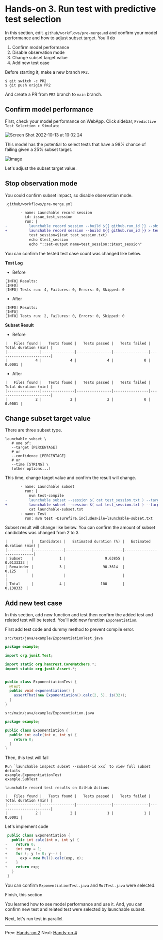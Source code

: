 # Hands-on 3. Run test with predictive test selection

In this section, edit`.github/workflows/pre-merge.md` and confirm your model performance and how to adjust subset target.
You'll do

1. Confirm model performance
1. Disable observation mode
1. Change subset target value
1. Add new test case


Before starting it, make a new branch `PR2`.

```
$ git switch -c PR2
$ git push origin PR2
```
 And create a PR from `PR2` branch to `main` branch.

## Confirm model performance

First, check your model performance on WebApp. Click sidebar, `Predictive Test Selection > Simulate`

![Screen Shot 2022-10-13 at 10 02 24](https://user-images.githubusercontent.com/536667/195475187-de97b3c7-01d4-4166-80c3-6b780cbbc0f9.png)

This model has the potential to select tests that have a 98% chance of failing given a 25% subset target.

![image](https://user-images.githubusercontent.com/536667/195475609-4864c571-84b4-4b60-8225-6c4bdafe1864.png)

Let's adjust the subset target value.

## Stop observation mode

You could confirm subset impact, so disable observation mode.

`.github/workflows/pre-merge.yml`
```diff
       - name: Launchable record session
         id: issue_test_session
         run: |
-          launchable record session --build ${{ github.run_id }} --observation > test_session.txt
+          launchable record session --build ${{ github.run_id }} > test_session.txt
           test_session=$(cat test_session.txt)
           echo $test_session
           echo "::set-output name=test_session::$test_session"
```

You can confirm the tested test case count was changed like below.

**Test Log**

- Before
```
[INFO] Results:
[INFO]
[INFO] Tests run: 4, Failures: 0, Errors: 0, Skipped: 0
```

- After
```
[INFO] Results:
[INFO]
[INFO] Tests run: 2, Failures: 0, Errors: 0, Skipped: 0
```

**Subset Result**

- Before
```
|   Files found |   Tests found |   Tests passed |   Tests failed |   Total duration (min) |
|---------------|---------------|----------------|----------------|------------------------|
|             4 |             4 |              4 |              0 |                 0.0001 |
```

- After
```
|   Files found |   Tests found |   Tests passed |   Tests failed |   Total duration (min) |
|---------------|---------------|----------------|----------------|------------------------|
|             2 |             2 |              2 |              0 |                 0.0001 |
```

 ## Change subset target value

 There are three subset type.

 ```
 launchable subset \
    # one of:
    --target [PERCENTAGE]
    # or
    --confidence [PERCENTAGE]
    # or
    --time [STRING] \
    [other options...]
```

This time, change target value and confirm the result will change.

```diff
       - name: Launchable subset
         run: |
           mvn test-compile
-          launchable subset --session $( cat test_session.txt ) --target 50% maven --test-compile-created-file target/maven-status/maven-compiler-plugin/testCompile/default-testCompile/createdFiles.lst > launchable-subset.txt
+          launchable subset --session $( cat test_session.txt ) --target 25% maven --test-compile-created-file target/maven-status/maven-compiler-plugin/testCompile/default-testCompile/createdFiles.lst > launchable-subset.txt
           cat launchable-subset.txt
       - name: Test
         run: mvn test -Dsurefire.includesFile=launchable-subset.txt
```

Subset result will change like below. You can confirm the amount of subset candidates was changed from 2 to 3.
```
|           |   Candidates |   Estimated duration (%) |   Estimated duration (min) |
|-----------|--------------|--------------------------|----------------------------|
| Subset    |            1 |                  9.63855 |                  0.0133333 |
| Remainder |            3 |                 90.3614  |                  0.125     |
|           |              |                          |                            |
| Total     |            4 |                100       |                  0.138333  |
```

## Add new test case

In this section, add new function and test then confirm the added test and related test will be tested.
You'll add new function `Exponentiation`.

First add test code and dummy method to prevent compile error.

`src/test/java/example/ExponentiationTest.java`
```java
package example;

import org.junit.Test;

import static org.hamcrest.CoreMatchers.*;
import static org.junit.Assert.*;


public class ExponentiationTest {
  @Test
  public void exponentiation() {
    assertThat(new Exponentiation().calc(2, 5), is(32));
  }
}
```

`src/main/java/example/Exponentiation.java`
```java
package example;

public class Exponentiation {
  public int calc(int x, int y) {
    return 0;
  }
}
```

Then, this test will fail

```
Run `launchable inspect subset --subset-id xxx` to view full subset details
example.ExponentiationTest
example.SubTest
```

`launchable record test results on GitHub Actions`

```
|   Files found |   Tests found |   Tests passed |   Tests failed |   Total duration (min) |
|---------------|---------------|----------------|----------------|------------------------|
|             2 |             2 |              1 |              1 |                 0.0001 |
```

Let's implement code

```java
 public class Exponentiation {
   public int calc(int x, int y) {
-    return 0;
+    int exp = 1;
+    for (; y != 0; y--) {
+      exp = new Mul().calc(exp, x);
+    }
+    return exp;
   }
 }
```

You can confirm `ExponentiationTest.java` and `MulTest.java` were selected.

Finish, this section.

You learned how to see model performance and use it. And, you can confirm new test and related test were selected by launchable subset.

Next, let's run test in parallel.


___

Prev: [Hands-on 2](HANDSON2.md)
Next: [Hands-on 4](HANDSON4.md)


